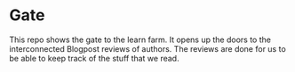 # Gate 

This repo shows the gate to the learn farm. It opens up the doors to the interconnected Blogpost reviews of authors. The reviews are done for us to be able to keep track of the stuff that we read.
